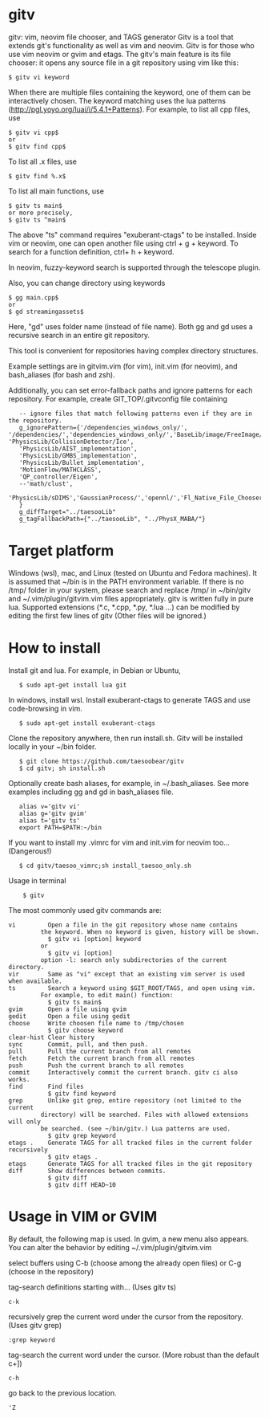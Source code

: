 # gitv
gitv: vim, neovim file chooser, and TAGS generator
Gitv is a tool that extends git's functionality as well as vim and neovim. 
Gitv is for those who use vim neovim or gvim and etags. The gitv's main feature is its file chooser: it opens any source file in a git repository using vim like this:

    $ gitv vi keyword
When there are multiple files containing the keyword, one of them can be interactively chosen. The keyword matching uses the lua patterns (http://pgl.yoyo.org/luai/i/5.4.1+Patterns). For example, to list all cpp files, use

    $ gitv vi cpp$
    or
    $ gitv find cpp$
To list all .x files, use

    $ gitv find %.x$
To list all main functions, use

    $ gitv ts main$
    or more precisely,
    $ gitv ts ^main$

The above "ts" command requires "exuberant-ctags" to be installed. Inside vim or neovim, one can open another file using ctrl + g + keyword. To search for a function definition, ctrl+ h  + keyword.

In neovim, fuzzy-keyword search is supported through the telescope plugin.

Also, you can change directory using keywords

    $ gg main.cpp$
    or
    $ gd streamingassets$

Here, "gd" uses folder name (instead of file name). Both gg and gd uses a recursive search in an entire git repository. 

This tool is convenient for repositories having complex directory structures.

Example settings are in gitvim.vim (for vim), init.vim (for neovim), and bash_aliases (for bash and zsh).

Additionally, you can set error-fallback paths and ignore patterns for each repository. For example,
create GIT_TOP/.gitvconfig file containing


       -- ignore files that match following patterns even if they are in the repository.
       g_ignorePattern={'/dependencies_windows_only/', '/dependencies/','dependencies_windows_only/','BaseLib/image/FreeImage/','^dependencies/', 'PhysicsLib/CollisionDetector/Ice',
       'PhysicsLib/AIST_implementation', 
       'PhysicsLib/GMBS_implementation', 
       'PhysicsLib/Bullet_implementation', 
       'MotionFlow/MATHCLASS',
       'QP_controller/Eigen',
       --'math/clust',
       'PhysicsLib/sDIMS','GaussianProcess/','opennl/','Fl_Native_File_Chooser','PhysicsEngine/'
       }
       g_diffTarget="../taesooLib"
       g_tagFallbackPath={"../taesooLib", "../PhysX_MABA/"}

Target platform
=
Windows (wsl), mac, and Linux (tested on Ubuntu and Fedora machines).
It is assumed that ~/bin is in the PATH environment variable.
If there is no /tmp/ folder in your system, please search and replace /tmp/ in ~/bin/gitv and ~/.vim/plugin/gitvim.vim files appropriately.
gitv is written fully in pure lua.
Supported extensions (*.c, *.cpp, *.py, *.lua ...) can be modified by editing the first few lines of gitv (Other files will be ignored.)

How to install
=
Install git and lua. For example, in Debian or Ubuntu,

       $ sudo apt-get install lua git 

In windows, install wsl. 
Install exuberant-ctags to generate TAGS and use code-browsing in vim.

       $ sudo apt-get install exuberant-ctags
Clone the repository anywhere, then run install.sh. Gitv will be installed locally
in your ~/bin folder.

       $ git clone https://github.com/taesoobear/gitv
       $ cd gitv; sh install.sh
Optionally create bash aliases, for example, in ~/.bash_aliases. See more examples including gg and gd in bash_aliases file.

       alias v='gitv vi'
       alias g='gitv gvim'
       alias t='gitv ts'
       export PATH=$PATH:~/bin
If you want to install my .vimrc for vim and init.vim for neovim too... (Dangerous!)

       $ cd gitv/taesoo_vimrc;sh install_taesoo_only.sh
Usage in terminal

        $ gitv
The most commonly used gitv commands are:

    vi         Open a file in the git repository whose name contains 
             the keyword. When no keyword is given, history will be shown.
               $ gitv vi [option] keyword
             or
               $ gitv vi [option]
             option -l: search only subdirectories of the current directory.
    vir        Same as "vi" except that an existing vim server is used when available.
    ts         Search a keyword using $GIT_ROOT/TAGS, and open using vim. 
             For example, to edit main() function:
               $ gitv ts main$
    gvim       Open a file using gvim
    gedit      Open a file using gedit
    choose     Write choosen file name to /tmp/chosen
               $ gitv choose keyword
    clear-hist Clear history
    sync       Commit, pull, and then push. 
    pull       Pull the current branch from all remotes
    fetch      Fetch the current branch from all remotes
    push       Push the current branch to all remotes
    commit     Interactively commit the current branch. gitv ci also works.
    find       Find files 
               $ gitv find keyword
    grep       Unlike git grep, entire repository (not limited to the current 
             directory) will be searched. Files with allowed extensions will only
             be searched. (see ~/bin/gitv.) Lua patterns are used.
               $ gitv grep keyword
    etags .    Generate TAGS for all tracked files in the current folder recursively
               $ gitv etags .
    etags      Generate TAGS for all tracked files in the git repository
    diff       Show differences between commits. 
               $ gitv diff
               $ gitv diff HEAD~10

Usage in VIM or GVIM
=
By default, the following map is used. In gvim, a new menu also appears. You can alter the behavior by editing ~/.vim/plugin/gitvim.vim

select buffers using C-b (choose among the already open files) or C-g (choose in the repository)
    
    
tag-search definitions starting with... (Uses gitv ts)

    c-k

    
recursively grep the current word under the cursor from the repository. (Uses gitv grep)

    :grep keyword

tag-search the current word under the cursor. (More robust than the default c+])

    c-h
    
go back to the previous location.

    'Z
    
